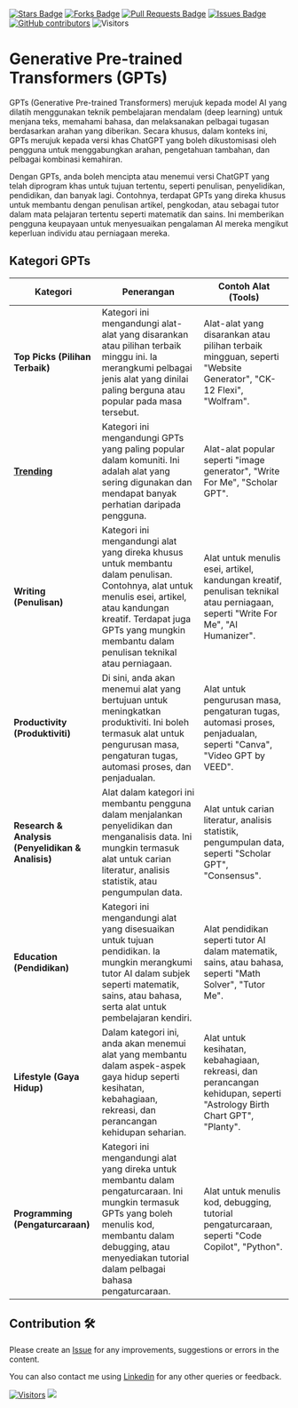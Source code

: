 <a href="https://github.com/drshahizan/ai-tools/stargazers"><img src="https://img.shields.io/github/stars/drshahizan/ai-tools" alt="Stars Badge"/></a>
<a href="https://github.com/drshahizan/ai-tools/network/members"><img src="https://img.shields.io/github/forks/drshahizan/ai-tools" alt="Forks Badge"/></a>
<a href="https://github.com/drshahizan/ai-tools"><img src="https://img.shields.io/github/issues-pr/drshahizan/ai-tools" alt="Pull Requests Badge"/></a>
<a href="https://github.com/drshahizan/ai-tools/issues"><img src="https://img.shields.io/github/issues/drshahizan/ai-tools" alt="Issues Badge"/></a>
<a href="https://github.com/drshahizan/ai-tools/graphs/contributors"><img alt="GitHub contributors" src="https://img.shields.io/github/contributors/drshahizan/ai-tools?color=2b9348"></a>
![Visitors](https://api.visitorbadge.io/api/visitors?path=https%3A%2F%2Fgithub.com%2Fdrshahizan%2Fai-tools&labelColor=%23d9e3f0&countColor=%23697689&style=flat)

# Generative Pre-trained Transformers (GPTs)

GPTs (Generative Pre-trained Transformers) merujuk kepada model AI yang dilatih menggunakan teknik pembelajaran mendalam (deep learning) untuk menjana teks, memahami bahasa, dan melaksanakan pelbagai tugasan berdasarkan arahan yang diberikan. Secara khusus, dalam konteks ini, GPTs merujuk kepada versi khas ChatGPT yang boleh dikustomisasi oleh pengguna untuk menggabungkan arahan, pengetahuan tambahan, dan pelbagai kombinasi kemahiran.

Dengan GPTs, anda boleh mencipta atau menemui versi ChatGPT yang telah diprogram khas untuk tujuan tertentu, seperti penulisan, penyelidikan, pendidikan, dan banyak lagi. Contohnya, terdapat GPTs yang direka khusus untuk membantu dengan penulisan artikel, pengkodan, atau sebagai tutor dalam mata pelajaran tertentu seperti matematik dan sains. Ini memberikan pengguna keupayaan untuk menyesuaikan pengalaman AI mereka mengikut keperluan individu atau perniagaan mereka.

## Kategori GPTs

| **Kategori**                       | **Penerangan**                                                                                                                                                         | **Contoh Alat (Tools)**                                                                                     |
|------------------------------------|-----------------------------------------------------------------------------------------------------------------------------------------------------------------------|-------------------------------------------------------------------------------------------------------------|
| **Top Picks (Pilihan Terbaik)**    | Kategori ini mengandungi alat-alat yang disarankan atau pilihan terbaik minggu ini. Ia merangkumi pelbagai jenis alat yang dinilai paling berguna atau popular pada masa tersebut. | Alat-alat yang disarankan atau pilihan terbaik mingguan, seperti "Website Generator", "CK-12 Flexi", "Wolfram".|
| **[Trending](trending.md)**                       | Kategori ini mengandungi GPTs yang paling popular dalam komuniti. Ini adalah alat yang sering digunakan dan mendapat banyak perhatian daripada pengguna.                | Alat-alat popular seperti "image generator", "Write For Me", "Scholar GPT".                                                                        |
| **Writing (Penulisan)**            | Kategori ini mengandungi alat yang direka khusus untuk membantu dalam penulisan. Contohnya, alat untuk menulis esei, artikel, atau kandungan kreatif. Terdapat juga GPTs yang mungkin membantu dalam penulisan teknikal atau perniagaan. | Alat untuk menulis esei, artikel, kandungan kreatif, penulisan teknikal atau perniagaan, seperti "Write For Me", "AI Humanizer". |
| **Productivity (Produktiviti)**    | Di sini, anda akan menemui alat yang bertujuan untuk meningkatkan produktiviti. Ini boleh termasuk alat untuk pengurusan masa, pengaturan tugas, automasi proses, dan penjadualan. | Alat untuk pengurusan masa, pengaturan tugas, automasi proses, penjadualan, seperti "Canva", "Video GPT by VEED". |
| **Research & Analysis (Penyelidikan & Analisis)** | Alat dalam kategori ini membantu pengguna dalam menjalankan penyelidikan dan menganalisis data. Ini mungkin termasuk alat untuk carian literatur, analisis statistik, atau pengumpulan data. | Alat untuk carian literatur, analisis statistik, pengumpulan data, seperti "Scholar GPT", "Consensus".       |
| **Education (Pendidikan)**         | Kategori ini mengandungi alat yang disesuaikan untuk tujuan pendidikan. Ia mungkin merangkumi tutor AI dalam subjek seperti matematik, sains, atau bahasa, serta alat untuk pembelajaran kendiri. | Alat pendidikan seperti tutor AI dalam matematik, sains, atau bahasa, seperti "Math Solver", "Tutor Me".       |
| **Lifestyle (Gaya Hidup)**         | Dalam kategori ini, anda akan menemui alat yang membantu dalam aspek-aspek gaya hidup seperti kesihatan, kebahagiaan, rekreasi, dan perancangan kehidupan seharian. | Alat untuk kesihatan, kebahagiaan, rekreasi, dan perancangan kehidupan, seperti "Astrology Birth Chart GPT", "Planty". |
| **Programming (Pengaturcaraan)**   | Kategori ini mengandungi alat yang direka untuk membantu dalam pengaturcaraan. Ini mungkin termasuk GPTs yang boleh menulis kod, membantu dalam debugging, atau menyediakan tutorial dalam pelbagai bahasa pengaturcaraan. | Alat untuk menulis kod, debugging, tutorial pengaturcaraan, seperti "Code Copilot", "Python".                  |

## Contribution 🛠️
Please create an [Issue](https://github.com/drshahizan/ai-tools/issues) for any improvements, suggestions or errors in the content.

You can also contact me using [Linkedin](https://www.linkedin.com/in/drshahizan/) for any other queries or feedback.

[![Visitors](https://api.visitorbadge.io/api/visitors?path=https%3A%2F%2Fgithub.com%2Fdrshahizan&labelColor=%23697689&countColor=%23555555&style=plastic)](https://visitorbadge.io/status?path=https%3A%2F%2Fgithub.com%2Fdrshahizan)
![](https://hit.yhype.me/github/profile?user_id=81284918)


